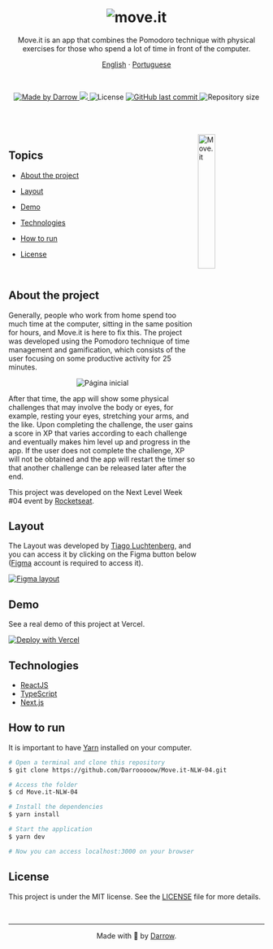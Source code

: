 <h1 align="center">
  <img alt="move.it" title="move.it" src="public/logo-full.svg" />
</h1>

<p align="center">Move.it is an app that combines the Pomodoro technique with physical exercises for those who spend a lot of time in front of the computer.</p>

<p align="center">
    <a href="README.md">English</a>
    ·
    <a href="README-pt.md">Portuguese</a>
</p>

<br>

<p align="center">

  <a href="https://github.com/Darrooooow">
    <img src="https://img.shields.io/static/v1?label=made by&message=Darrow&color=5965e0&labelColor=000000&style=<STYLE>&logo=github" alt="Made by Darrow" title="Made by Darrow">
  </a>

  <a aria-label="NLW 04" href="https://nextlevelweek.com/">
    <img src="https://img.shields.io/badge/NLW-04-8257E5?&color=5965e0&labelColor=000000"></img>
  </a>

  <img src="https://img.shields.io/static/v1?label=license&message=MIT&color=5965e0&labelColor=000000&style=<STYLE>&logo=" alt="License" title="License">

  <a href="https://github.com/Darrooooow/Move.it-NLW-04/commits/main">
    <img alt="GitHub last commit" src="https://img.shields.io/github/last-commit/Darrooooow/Move.it-NLW-04?&color=5965e0&labelColor=000000">
  </a>

  <img alt="Repository size" src="https://img.shields.io/github/repo-size/Darrooooow/Move.it-NLW-04?color=5965e0&labelColor=000000">
</p>

<br>
<br>
<br>


<img align="right" src=".github/icon.svg" width="26%" alt="Move.it">

## Topics

* [About the project](#about-the-project)

* [Layout](#layout)

* [Demo](#demo)

* [Technologies](#technologies)

* [How to run](#how-to-run)

* [License](#License)


<br>

## About the project

Generally, people who work from home spend too much time at the computer, sitting in the same position for hours, and Move.it is here to fix this. The project was developed using the Pomodoro technique of time management and gamification, which consists of the user focusing on some productive activity for 25 minutes.

<p align="center">
  <img src=".github/cover.png" alt="Página inicial">
</p>

After that time, the app will show some physical challenges that may involve the body or eyes, for example, resting your eyes, stretching your arms, and the like. Upon completing the challenge, the user gains a score in XP that varies according to each challenge and eventually makes him level up and progress in the app. If the user does not complete the challenge, XP will not be obtained and the app will restart the timer so that another challenge can be released later after the end.

This project was developed on the Next Level Week #04 event by <a href="https://rocketseat.com.br/">Rocketseat</a>. 

## Layout

The Layout was developed by <a href="https://www.instagram.com/tiagoluchtenberg/">Tiago Luchtenberg</a>, and you can access it by clicking on the Figma button below (<a href="https://www.figma.com/">Figma</a> account is required to access it).

<a href="https://www.figma.com/file/ScJHqqEWYjRGlTfeeYc4Et/Move.it-1.0-(Copy)?node-id=160%3A2761">
  <img alt="Figma layout" src="https://img.shields.io/badge/figma%20-%236E40C9.svg?color=000000&style=for-the-badge&logo=figma&logoColor=dark-orange"/>
</a>


## Demo

See a real demo of this project at Vercel.

[![Deploy with Vercel](https://vercel.com/button)](https://moveit-darrow.vercel.app/)
## Technologies

* <a href="https://reactjs.org/">ReactJS</a>
* <a href="https://www.typescriptlang.org/">TypeScript</a>
* <a __blank href="https://nextjs.org/">Next.js</a>

## How to run

It is important to have <a href="https://yarnpkg.com/">Yarn</a> installed on your computer.

```bash
# Open a terminal and clone this repository
$ git clone https://github.com/Darrooooow/Move.it-NLW-04.git

# Access the folder
$ cd Move.it-NLW-04

# Install the dependencies
$ yarn install

# Start the application
$ yarn dev

# Now you can access localhost:3000 on your browser
```
## License

This project is under the MIT license. See the <a href="https://github.com/Darrooooow/Move.it-NLW-04/blob/main/LICENSE.md">LICENSE</a> file for more details.

<br>
<hr>

<p align="center">Made with 💜 by <a href="https://github.com/Darrooooow">Darrow</a>.</p>